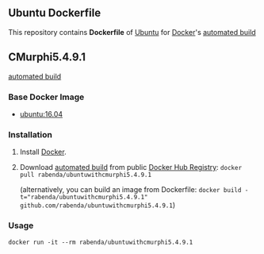 ## Ubuntu Dockerfile


This repository contains **Dockerfile** of [Ubuntu](http://www.ubuntu.com/) for [Docker](https://www.docker.com/)'s [automated build](https://hub.docker.com/r/library/ubuntu/)

## CMurphi5.4.9.1
[automated build](http://mclab.di.uniroma1.it/site/index.php/software/18-cmurphi)


### Base Docker Image

* [ubuntu:16.04](https://hub.docker.com/r/library/ubuntu/)


### Installation

1. Install [Docker](https://www.docker.com/).

2. Download [automated build](https://hub.docker.com/r/rabenda/ubuntuwithcmurphi/) from public [Docker Hub Registry](https://hub.docker.com/): `docker pull rabenda/ubuntuwithcmurphi5.4.9.1`

   (alternatively, you can build an image from Dockerfile: `docker build -t="rabenda/ubuntuwithcmurphi5.4.9.1" github.com/rabenda/ubuntuwithcmurphi5.4.9.1`)


### Usage

    docker run -it --rm rabenda/ubuntuwithcmurphi5.4.9.1
